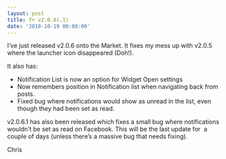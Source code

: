 ```yaml
---
layout: post
title: f+ v2.0.6(.1)
date: '2010-10-19 00:00:00'
---
```


I&#8217;ve just released v2.0.6 onto the Market. It fixes my mess up with v2.0.5 where the launcher icon disappeared (Doh!).

It also has:

*   Notification List is now an option for Widget Open settings
*   Now remembers position in Notification list when navigating back from posts.
*   Fixed bug where notifications would show as unread in the list, even though they had been set as read.

v2.0.6.1 has also been released which fixes a small bug where notifications wouldn&#8217;t be set as read on Facebook. This will be the last update for  a couple of days (unless there&#8217;s a massive bug that needs fixing).

Chris